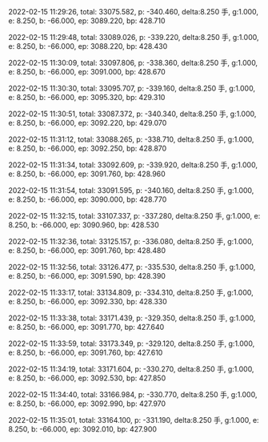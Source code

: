 2022-02-15 11:29:26, total: 33075.582, p: -340.460, delta:8.250 手, g:1.000, e: 8.250, b: -66.000, ep: 3089.220, bp: 428.710

2022-02-15 11:29:48, total: 33089.026, p: -339.220, delta:8.250 手, g:1.000, e: 8.250, b: -66.000, ep: 3088.220, bp: 428.430

2022-02-15 11:30:09, total: 33097.806, p: -338.360, delta:8.250 手, g:1.000, e: 8.250, b: -66.000, ep: 3091.000, bp: 428.670

2022-02-15 11:30:30, total: 33095.707, p: -339.160, delta:8.250 手, g:1.000, e: 8.250, b: -66.000, ep: 3095.320, bp: 429.310

2022-02-15 11:30:51, total: 33087.372, p: -340.340, delta:8.250 手, g:1.000, e: 8.250, b: -66.000, ep: 3092.220, bp: 429.070

2022-02-15 11:31:12, total: 33088.265, p: -338.710, delta:8.250 手, g:1.000, e: 8.250, b: -66.000, ep: 3092.250, bp: 428.870

2022-02-15 11:31:34, total: 33092.609, p: -339.920, delta:8.250 手, g:1.000, e: 8.250, b: -66.000, ep: 3091.760, bp: 428.960

2022-02-15 11:31:54, total: 33091.595, p: -340.160, delta:8.250 手, g:1.000, e: 8.250, b: -66.000, ep: 3090.000, bp: 428.770

2022-02-15 11:32:15, total: 33107.337, p: -337.280, delta:8.250 手, g:1.000, e: 8.250, b: -66.000, ep: 3090.960, bp: 428.530

2022-02-15 11:32:36, total: 33125.157, p: -336.080, delta:8.250 手, g:1.000, e: 8.250, b: -66.000, ep: 3091.760, bp: 428.480

2022-02-15 11:32:56, total: 33126.477, p: -335.530, delta:8.250 手, g:1.000, e: 8.250, b: -66.000, ep: 3091.590, bp: 428.390

2022-02-15 11:33:17, total: 33134.809, p: -334.310, delta:8.250 手, g:1.000, e: 8.250, b: -66.000, ep: 3092.330, bp: 428.330

2022-02-15 11:33:38, total: 33171.439, p: -329.350, delta:8.250 手, g:1.000, e: 8.250, b: -66.000, ep: 3091.770, bp: 427.640

2022-02-15 11:33:59, total: 33173.349, p: -329.120, delta:8.250 手, g:1.000, e: 8.250, b: -66.000, ep: 3091.760, bp: 427.610

2022-02-15 11:34:19, total: 33171.604, p: -330.270, delta:8.250 手, g:1.000, e: 8.250, b: -66.000, ep: 3092.530, bp: 427.850

2022-02-15 11:34:40, total: 33166.984, p: -330.770, delta:8.250 手, g:1.000, e: 8.250, b: -66.000, ep: 3092.990, bp: 427.970

2022-02-15 11:35:01, total: 33164.100, p: -331.190, delta:8.250 手, g:1.000, e: 8.250, b: -66.000, ep: 3092.010, bp: 427.900
